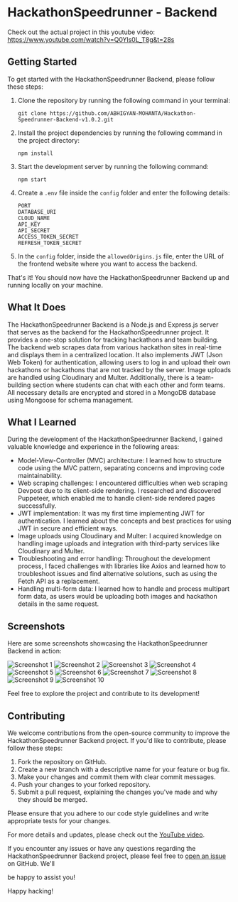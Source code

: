 # HackathonSpeedrunner - Backend
Check out the actual project in this youtube video: https://www.youtube.com/watch?v=Q0Yls0L_T8g&t=28s
## Getting Started

To get started with the HackathonSpeedrunner Backend, please follow these steps:

1. Clone the repository by running the following command in your terminal:
   ```
   git clone https://github.com/ABHIGYAN-MOHANTA/Hackathon-Speedrunner-Backend-v1.0.2.git
   ```

2. Install the project dependencies by running the following command in the project directory:
   ```
   npm install
   ```

3. Start the development server by running the following command:
   ```
   npm start
   ```

4. Create a `.env` file inside the `config` folder and enter the following details:
   ```
   PORT
   DATABASE_URI
   CLOUD_NAME
   API_KEY
   API_SECRET
   ACCESS_TOKEN_SECRET
   REFRESH_TOKEN_SECRET
   ```

5. In the `config` folder, inside the `allowedOrigins.js` file, enter the URL of the frontend website where you want to access the backend.

That's it! You should now have the HackathonSpeedrunner Backend up and running locally on your machine.

## What It Does

The HackathonSpeedrunner Backend is a Node.js and Express.js server that serves as the backend for the HackathonSpeedrunner project. It provides a one-stop solution for tracking hackathons and team building. The backend web scrapes data from various hackathon sites in real-time and displays them in a centralized location. It also implements JWT (Json Web Token) for authentication, allowing users to log in and upload their own hackathons or hackathons that are not tracked by the server. Image uploads are handled using Cloudinary and Multer. Additionally, there is a team-building section where students can chat with each other and form teams. All necessary details are encrypted and stored in a MongoDB database using Mongoose for schema management.

## What I Learned

During the development of the HackathonSpeedrunner Backend, I gained valuable knowledge and experience in the following areas:

- Model-View-Controller (MVC) architecture: I learned how to structure code using the MVC pattern, separating concerns and improving code maintainability.
- Web scraping challenges: I encountered difficulties when web scraping Devpost due to its client-side rendering. I researched and discovered Puppeteer, which enabled me to handle client-side rendered pages successfully.
- JWT implementation: It was my first time implementing JWT for authentication. I learned about the concepts and best practices for using JWT in secure and efficient ways.
- Image uploads using Cloudinary and Multer: I acquired knowledge on handling image uploads and integration with third-party services like Cloudinary and Multer.
- Troubleshooting and error handling: Throughout the development process, I faced challenges with libraries like Axios and learned how to troubleshoot issues and find alternative solutions, such as using the Fetch API as a replacement.
- Handling multi-form data: I learned how to handle and process multipart form data, as users would be uploading both images and hackathon details in the same request.

## Screenshots

Here are some screenshots showcasing the HackathonSpeedrunner Backend in action:

![Screenshot 1](https://github.com/ABHIGYAN-MOHANTA/Hackathon-Speedrunner-Backend-v1.0.2/assets/110360901/2d7aa60a-6796-4deb-b31f-6c66654a3c11)
![Screenshot 2](https://github.com/ABHIGYAN-MOHANTA/Hackathon-Speedrunner-Backend-v1.0.2/assets/110360901/1a780c9c-0b6d-45e7-8280-a226b27f394c)
![Screenshot 3](https://github.com/ABHIGYAN-MOHANTA/Hackathon-Speedrunner-Backend-v1.0.2/assets/110360901/36bcbe13-84b2-44e7-94fb-53442aa2969c)
![Screenshot 4](https://github.com/ABHIGYAN-MOHANTA/Hackathon-Speedrunner-Backend-v1.0.2/assets/110360901/897ae292-b16e-4f55-a70d-035ffd5cfb8c)
![Screenshot 5](https://github.com/ABHIGYAN-MOHANTA/Hackathon-Speedrunner-Backend-v1.0.2/assets/110360901/dc42d70f-526b-4709-b2da-c4ce81418082)
![Screenshot 6](https://github.com/ABHIGYAN-MOHANTA/Hackathon-Speedrunner-Backend-v1.0.2/assets/110360901/08b47ada-fd54-49e1-849a-885517c45f83)
![Screenshot 7](https://github.com/ABHIGYAN-MOHANTA/Hackathon-Speedrunner-Backend-v1.0.2/assets/110360901/6683c54f-b401-4932-9c20-c8984f86c76b)
![Screenshot 8](https://github.com/ABHIGYAN-MOHANTA/Hackathon-Speedrunner-Backend-v1.0.2/assets/110360901/cbacb329-6883-4c6a-b6b4-2d4dffd19ff6)
![Screenshot 9](https://github.com/ABHIGYAN-MOHANTA/Hackathon-Speedrunner-Backend-v1.0.2/assets/110360901/b7a27ea8-5aa3-426c-b8a0-3674440e874d)
![Screenshot 10](https://github.com/ABHIGYAN-MOHANTA/Hackathon-Speedrunner-Backend-v1.0.2/assets/110360901/29117dad-ecc8-478b-a742-dde7fb48978e)

Feel free to explore the project and contribute to its development!

## Contributing

We welcome contributions from the open-source community to improve the HackathonSpeedrunner Backend project. If you'd like to contribute, please follow these steps:

1. Fork the repository on GitHub.
2. Create a new branch with a descriptive name for your feature or bug fix.
3. Make your changes and commit them with clear commit messages.
4. Push your changes to your forked repository.
5. Submit a pull request, explaining the changes you've made and why they should be merged.

Please ensure that you adhere to our code style guidelines and write appropriate tests for your changes.

For more details and updates, please check out the [YouTube video](https://www.youtube.com/watch?v=Q0Yls0L_T8g&t=28s).

If you encounter any issues or have any questions regarding the HackathonSpeedrunner Backend project, please feel free to [open an issue](https://github.com/ABHIGYAN-MOHANTA/Hackathon-Speedrunner-Backend-v1.0.2/issues) on GitHub. We'll

 be happy to assist you!

Happy hacking!
```
